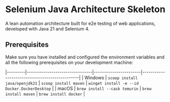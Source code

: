 # Selenium Java Architecture Skeleton

A lean automation architecture built for e2e testing of web applications, developed with Java 21 and Selenium 4.

## Prerequisites

Make sure you have installed and configured the environment variables and all the following prerequisites on your
development machine:

|---------|--------------------------------|-----------------------|-----------------------------------------------|
| Windows | `scoop install java/openjdk21` | `scoop install maven` | `winget install -e --id Docker.DockerDesktop` |
| macOS   | `brew install --cask temurin`  | `brew install maven`  | `brew install docker`                         |

